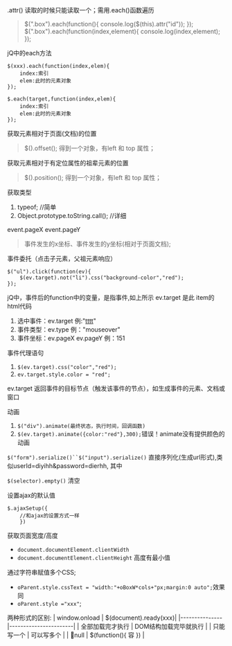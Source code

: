 .attr() 读取的时候只能读取一个；需用.each()函数遍历
> $(".box").each(function(){
    console.log($(this).attr("id"));
});  
$(".box").each(function(index,element){
    console.log(index,element);
});

jQ中的each方法
```
$(xxx).each(function(index,elem){
    index:索引
    elem:此时的元素对象
});
```
```
$.each(target,function(index,elem){
    index:索引
    elem:此时的元素对象
});
```

获取元素相对于页面(文档)的位置
> $().offset(); 得到一个对象，有left 和 top 属性；

获取元素相对于有定位属性的祖辈元素的位置
> $().position(); 得到一个对象，有left 和 top 属性；

获取类型
1. typeof;  //简单
2. Object.prototype.toString.call();  //详细

event.pageX   event.pageY
> 事件发生的x坐标、事件发生的y坐标(相对于页面文档);

事件委托（点击子元素，父祖元素响应）
```
$("ul").click(function(ev){
    $(ev.target).not("li").css("background-color","red");
});
```

jQ中，事件后的function中的变量，是指事件,如上所示 ev.target 是此 item的html代码
1. 选中事件：ev.target   例:"<a href="#">tttt</a>"
2. 事件类型：ev.type    例："mouseover"
3. 事件坐标：ev.pageX  ev.pageY  例：151

事件代理语句
1. `$(ev.target).css("color","red");`
2. `ev.target.style.color = "red";`


ev.target 返回事件的目标节点（触发该事件的节点），如生成事件的元素、文档或窗口

动画
1. `$("div").animate(最终状态，执行时间，回调函数)`
2. `$(ev.target).animate({color:"red"},300);`错误！animate没有提供颜色的动画

`$("form").serialize()``$("input").serialize()` 直接序列化(生成url形式),类似userId=diyihh&password=dierhh, 其中

`$(selector).empty()` 清空


设置ajax的默认值
```
$.ajaxSetup({
    //和ajax的设置方式一样
    })
```

获取页面宽度/高度
* `document.documentElement.clientWidth`
* `document.documentElement.clientHeight` 高度有最小值

通过字符串赋值多个CSS;
* `oParent.style.cssText = "width:"+oBoxW*cols+"px;margin:0 auto";`效果同
* `oParent.style ="xxx"`;


两种形式的区别:
| window.onload | $(document).ready(xxx)|
|---------------|-----------------------|
| 全部加载完才执行 |  DOM结构加载完毕就执行   |
| 只能写一个      |   可以写多个            |
|    null       |  $(function(){  容 })  |